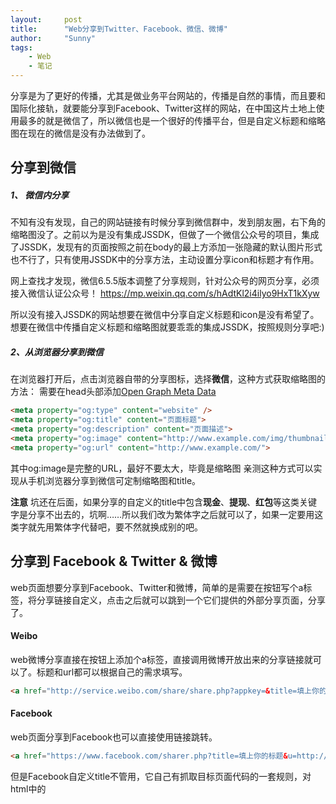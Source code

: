 ```yaml
---
layout:     post
title:      "Web分享到Twitter、Facebook、微信、微博"
author:     "Sunny"
tags:
    - Web
    - 笔记
---
```


分享是为了更好的传播，尤其是做业务平台网站的，传播是自然的事情，而且要和国际化接轨，就要能分享到Facebook、Twitter这样的网站，在中国这片土地上使用最多的就是微信了，所以微信也是一个很好的传播平台，但是自定义标题和缩略图在现在的微信是没有办法做到了。

## 分享到微信

##### 1、 微信内分享
不知有没有发现，自己的网站链接有时候分享到微信群中，发到朋友圈，右下角的缩略图没了。之前以为是没有集成JSSDK，但做了一个微信公众号的项目，集成了JSSDK，发现有的页面按照之前在body的最上方添加一张隐藏的默认图片形式也不行了，只有使用JSSDK中的分享方法，主动设置分享icon和标题才有作用。

网上查找才发现，微信6.5.5版本调整了分享规则，针对公众号的网页分享，必须接入微信认证公众号！
https://mp.weixin.qq.com/s/hAdtKl2i4ilyo9HxT1kXyw

所以没有接入JSSDK的网站想要在微信中分享自定义标题和icon是没有希望了。
想要在微信中传播自定义标题和缩略图就要乖乖的集成JSSDK，按照规则分享吧:)

##### 2、从浏览器分享到微信
在浏览器打开后，点击浏览器自带的分享图标，选择**微信**，这种方式获取缩略图的方法：
需要在head头部添加[Open Graph Meta Data](http://ogp.me/)

```html
<meta property="og:type" content="website" />
<meta property="og:title" content="页面标题">
<meta property="og:description" content="页面描述">
<meta property="og:image" content="http://www.example.com/img/thumbnail.png">
<meta property="og:url" content="http://www.example.com/">
```

其中og:image是完整的URL，最好不要太大，毕竟是缩略图
亲测这种方式可以实现从手机浏览器分享到微信可定制缩略图和title。

**注意**
坑还在后面，如果分享的自定义的title中包含**现金**、**提现**、**红包**等这类关键字是分享不出去的，坑啊……所以我们改为繁体字之后就可以了，如果一定要用这类字就先用繁体字代替吧，要不然就换成别的吧。

## 分享到 Facebook & Twitter & 微博

web页面想要分享到Facebook、Twitter和微博，简单的是需要在按钮写个a标签，将分享链接自定义，点击之后就可以跳到一个它们提供的外部分享页面，分享了。

#### Weibo
web微博分享直接在按钮上添加个a标签，直接调用微博开放出来的分享链接就可以了。标题和url都可以根据自己的需求填写。

```html
<a href="http://service.weibo.com/share/share.php?appkey=&title=填上你的标题&url=http://example.com&searchPic=false&style=simple" target="_blank">Weibo</a>
```

#### Facebook
web页面分享到Facebook也可以直接使用链接跳转。

```html
<a href="https://www.facebook.com/sharer.php?title=填上你的标题&u=http://example.com" target="_blank">Facebook</a>
```

但是Facebook自定义title不管用，它自己有抓取目标页面代码的一套规则，对html中的<title/>和<meta/>标签进行分析。一般来说<title/>会作为要分享的标题，<meta name="description" content="">会作为分享的正文。这是最基本的两个抓取点。

**注意：**抓取的内容是从服务端返回的html代码，由js操作后的html抓取不到。

所以想要Facebook分享能有图片和页面的标题，需要提前将meta中的`og`定义好，注意`og:image`中图片（完整url）的尺寸大小，最小不要小于200 x 200px，太小了也抓取不到。还有两种尺寸的图片大小，1200 x 630px 或者 600 x 315 根据自己的需要生成吧，而且图片需要在国外能很好的加载出来，我们使用的是七牛的链接，发现七牛的图片链接在国外支持的不太好，有时候会访问失败。
[Facebook share best practices](https://developers.facebook.com/docs/sharing/best-practices#crawl)

如果是简单的web分享，使用上面的分享链接就可以了，Facebook ID也没有必要去申请，如果想要在本页面中弹出弹窗分享链接，可以申请个Facebook app创建一个APP ID，要求不高一个链接完全就可以了。

没有抓取到设计的图片和标题，检测一下图片的链接和og中设置title和image对不对，记住js修改的抓取不到哦，其他的应该就没什么问题了

#### Twitter
web分享到Twitter，也可以直接使用分享链接，直接放到代码中就可以了。

```html
<a href="https://twitter.com/share?text=填上你的标题&url=http://example.com" target="_blank">Twitter</a>
```

如果想要使用Twitter分享带图片的链接，生成Twitter Cards的形式，需要在meta中添加图片的大小，[官方文档Twitter cards](https://developer.twitter.com/en/docs/tweets/optimize-with-cards/guides/getting-started)

```html
<meta name="twitter:card" content="summary"></meta>
```

同样cards上的title、描述和图片也是抓取og中定义的title、description和image，提前在meta中定义好。

**注意**
Twitter也是只能抓取服务端返回的html，后来用js修改的meta抓取不到。


---
Facebook分享调试工具
https://developers.facebook.com/tools/debug/sharing/


---
**参考链接**
[web分享到Facebook、Twitter](https://doterlin.github.io/blog/2017/01/07/fb-share/)

[微信分享没缩略图](https://flniu.github.io/blog/2017/03/14/wechat-share-link-thumbnail/#%E6%96%B9%E6%B3%95%E4%B8%80%E5%9C%A8%E9%A1%B5%E9%9D%A2-body-%E6%9C%80%E4%B8%8A%E6%96%B9%E6%B7%BB%E5%8A%A0-300300-%E5%83%8F%E7%B4%A0%E7%9A%84-img)
注意：在body上添加图片已经失效。

[微信分享没有缩略图-JSSDK集成](https://blog.csdn.net/qq_34543438/article/details/78254682)

Facebook & Twitter分享meta tag规则定义
[What You Need to Know About Open Graph Meta Tag……](https://blog.kissmetrics.com/open-graph-meta-tags/)

